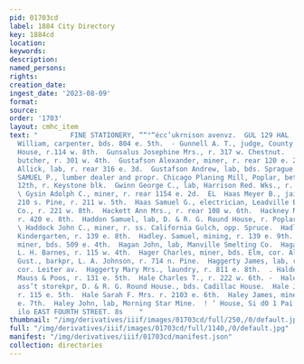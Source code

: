 ```yaml
---
pid: 01703cd
label: 1884 City Directory
key: 1884cd
location: 
keywords: 
description: 
named_persons: 
rights: 
creation_date: 
ingest_date: '2023-08-09'
format: 
source: 
order: '1703'
layout: cmhc_item
text: "        FINE STATIONERY, ““°“écc’ukrnison avenvz.  GUL 129 HAL     - Guller
  William, carpenter, bds. 804 e. 5th.  - Gunnell A. T., judge, County Court, Court
  House, r.114 w. 8th.  Gunsalus Josephine Mrs., r. 317 w. Chestnut.  . Guss Sigmund,
  butcher, r. 301 w. 4th.  Gustafson Alexander, miner, r. rear 120 e. 2d.  Gustafson
  Allick, lab, r. rear 316 e. 3d.  Gustafson Andrew, lab, bds. Sprague Hotel.  GUTSHALL
  SAMUEL P., lumber dealer and propr. Chicago Planing Mill, Poplar, bet. 11th and
  12th, r. Keystone blk.  Gwinn George C., lab, Harrison Red. Wks., r. 136 w. Elm.
  \ Gysin Adolph C., miner, r. rear 1154 e. 2d.  EL  Haas Meyer B., jailer, City Jail,
  210 s. Pine, r. 211 w. 5th.  Haas Samuel G., electrician, Leadville Electric Light
  Co., r. 221 w. 8th.  Hackett Ann Mrs., r. rear 108 w. 6th.  Hackney Newton, miner,
  r. 420 e. 8th.  Haddon Samuel, lab, D. & R. G. Round House, r. Poplar, cor. 17th.
  \ Haddock John C., miner, r. ss. California Gulch, opp. Spruce.  Hadley Lu. S. Mrs.,
  Kindergarten, r. 139 e. 8th.  Hadley. Samuel, mining, r. 139 e. 9th.  Hafey Richard,
  miner, bds. 509 e. 4th.  Hagan John, lab, Manville Smelting Co.  Hagan J. C., foreman,
  L. H. Barnes, r. 115 w. 4th.  Hager Charles, miner, bds. Elm, cor. Alder.  Haggbloom
  Gust., barkpr, L. A. Johnson, r. 714 n. Pine.  Haggerty James, lab, r. 5th, nw.
  cor. Leiter av.  Haggerty Mary Mrs., laundry, r. 811 e. 8th.  . Halde Louis, cook,
  Mauss & Poos, r. 131 e. 5th.  Hale Charles T., r. 222 w. 6th. -  Hale Joseph C.,
  ass’t storekpr, D. & R. G. Round House., bds. Cadillac House.  Hale J. F. D:, mining,
  r. 115 e. 5th.  Hale Sarah F. Mrs. r. 2103 e. 6th.  Haley James, miner, bds. 231
  e. 7th.  Haley John, lab, Morning Star Mine.  ! ‘ House, Si dO 1 Pai Oleson & Ovren,
  ilo EAST FOURTH STREET. 8s    "
thumbnail: "/img/derivatives/iiif/images/01703cd/full/250,/0/default.jpg"
full: "/img/derivatives/iiif/images/01703cd/full/1140,/0/default.jpg"
manifest: "/img/derivatives/iiif/01703cd/manifest.json"
collection: directories
---
```

